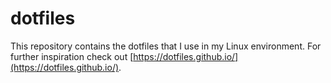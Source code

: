 # dotfiles

This repository contains the dotfiles that I use in my Linux environment. For further inspiration check out [https://dotfiles.github.io/](https://dotfiles.github.io/).
